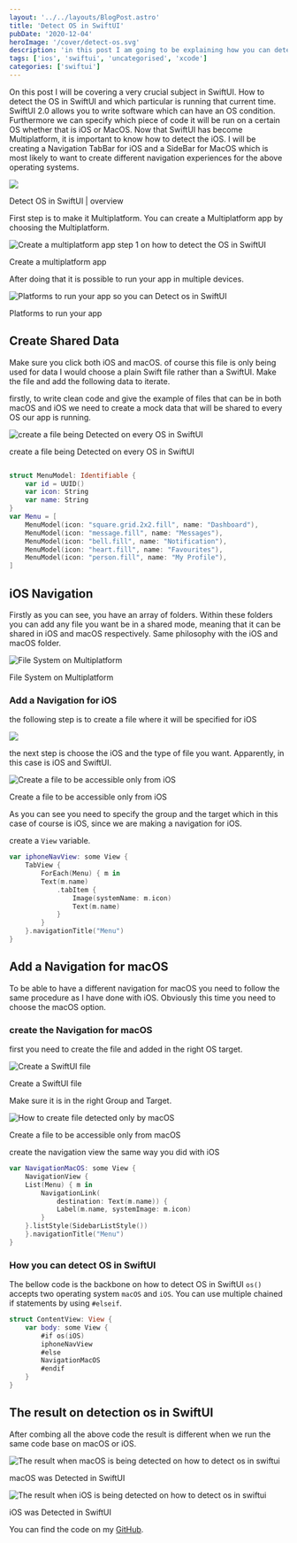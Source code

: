 ```yaml
---
layout: '../../layouts/BlogPost.astro'
title: 'Detect OS in SwiftUI'
pubDate: '2020-12-04'
heroImage: '/cover/detect-os.svg'
description: 'in this post I am going to be explaining how you can detect OS in SwiftUI. SwiftUI 2.0 allows us to write on base code for every Apple OS.'
tags: ['ios', 'swiftui', 'uncategorised', 'xcode']
categories: ['swiftui']
---
```


On this post I will be covering a very crucial subject in SwiftUI. How to detect the OS in SwiftUI and which particular is running that current time. SwiftUI 2.0 allows you to write software which can have an OS condition. Furthermore we can specify which piece of code it will be run on a certain OS whether that is iOS or MacOS. Now that SwiftUI has become Multiplatform, it is important to know how to detect the iOS. I will be creating a Navigation TabBar for iOS and a SideBar for MacOS which is most likely to want to create different navigation experiences for the above operating systems.

![](/images/Library-Item-Blog-1-–-39-min-2-1024x627.png)

Detect OS in SwiftUI | overview

First step is to make it Multiplatform. You can create a Multiplatform app by choosing the Multiplatform.

![Create a multiplatform app step 1 on how to detect the OS in SwiftUI](/images/Screenshot-2020-12-03-at-20.58.05-1024x733.png)

Create a multiplatform app

After doing that it is possible to run your app in multiple devices.

![Platforms to run your app so you can Detect os in SwiftUI](/images/Screenshot-2020-12-03-at-21.00.10.png)

Platforms to run your app

## Create Shared Data

Make sure you click both iOS and macOS. of course this file is only being used for data I would choose a plain Swift file rather than a SwiftUI. Make the file and add the following data to iterate.

firstly, to write clean code and give the example of files that can be in both macOS and iOS we need to create a mock data that will be shared to every OS our app is running.

![create a file being Detected on every OS in SwiftUI](/images/Screenshot-2020-12-01-at-04.10.41-1024x730.png)

create a file being Detected on every OS in SwiftUI

```swift

struct MenuModel: Identifiable {
    var id = UUID()
    var icon: String
    var name: String
}
var Menu = [
    MenuModel(icon: "square.grid.2x2.fill", name: "Dashboard"),
    MenuModel(icon: "message.fill", name: "Messages"),
    MenuModel(icon: "bell.fill", name: "Notification"),
    MenuModel(icon: "heart.fill", name: "Favourites"),
    MenuModel(icon: "person.fill", name: "My Profile"),
]
```

## iOS Navigation

Firstly as you can see, you have an array of folders. Within these folders you can add any file you want be in a shared mode, meaning that it can be shared in iOS and macOS respectively. Same philosophy with the iOS and macOS folder.

![File System on Multiplatform](/images/Screenshot-2020-12-03-at-21.25.10.png 'to show the filesystem on Multiplatform SwiftUI app')

File System on Multiplatform

### Add a Navigation for iOS

the following step is to create a file where it will be specified for iOS

![](/images/Screenshot-2020-12-03-at-21.18.51-1024x731.png)

the next step is choose the iOS and the type of file you want. Apparently, in this case is iOS and SwiftUI.

![Create a file to be accessible only from iOS](/images/Screenshot-2020-12-03-at-21.19.27-1024x731.png 'How to create file detected only by iOS ')

Create a file to be accessible only from iOS

As you can see you need to specify the group and the target which in this case of course is iOS, since we are making a navigation for iOS.

create a `View` variable.

```swift
var iphoneNavView: some View {
    TabView {
        ForEach(Menu) { m in
        Text(m.name)
            .tabItem {
                Image(systemName: m.icon)
                Text(m.name)
            }
        }
    }.navigationTitle("Menu")
}
```

## Add a Navigation for macOS

To be able to have a different navigation for macOS you need to follow the same procedure as I have done with iOS. Obviously this time you need to choose the macOS option.

### create the Navigation for macOS

first you need to create the file and added in the right OS target.

![Create a SwiftUI file](/images/Screenshot-2020-12-01-at-01.51.15-1024x722.png 'Create a SwiftUI file')

Create a SwiftUI file

Make sure it is in the right Group and Target.

![How to create file detected only by macOS ](/images/Screenshot-2020-12-01-at-01.51.24-1024x728.png 'How to create file detected only by macOS')

Create a file to be accessible only from macOS

create the navigation view the same way you did with iOS

```swift
var NavigationMacOS: some View {
    NavigationView {
    List(Menu) { m in
        NavigationLink(
            destination: Text(m.name)) {
            Label(m.name, systemImage: m.icon)
        }
    }.listStyle(SidebarListStyle())
    }.navigationTitle("Menu")
}
```

### How you can detect OS in SwiftUI

The bellow code is the backbone on how to detect OS in SwiftUI `os()` accepts two operating system `macOS` and `iOS`. You can use multiple chained if statements by using `#elseif`.

```swift
struct ContentView: View {
    var body: some View {
        #if os(iOS)
        iphoneNavView
        #else
        NavigationMacOS
        #endif
    }
}
```

## The result on detection os in SwiftUI

After combing all the above code the result is different when we run the same code base on macOS or iOS.

![The result when macOS is being detected on how to detect os in swiftui](/images/Screenshot-2020-12-04-at-01.01.47-1-918x1024.png 'The result when iOS is being detected. from the OS detection in SwiftUI')

macOS was Detected in SwiftUI

![The result when iOS is being detected on how to detect os in swiftui](/images/Screenshot-2020-12-04-at-01.00.54-152x300.png 'The result when macOS is being detected. from the OS detection in SwiftUI')

iOS was Detected in SwiftUI

You can find the code on my [GitHub](https://github.com/MyNameIsBond/osdetector).
